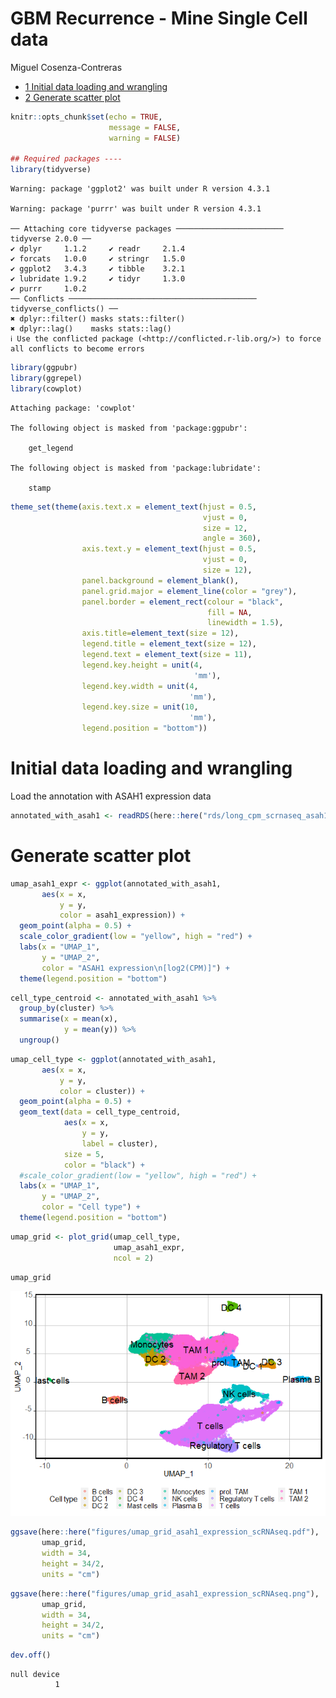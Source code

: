 GBM Recurrence - Mine Single Cell data
================
Miguel Cosenza-Contreras

- <a href="#initial-data-loading-and-wrangling"
  id="toc-initial-data-loading-and-wrangling"><span
  class="toc-section-number">1</span> Initial data loading and
  wrangling</a>
- <a href="#generate-scatter-plot" id="toc-generate-scatter-plot"><span
  class="toc-section-number">2</span> Generate scatter plot</a>

``` r
knitr::opts_chunk$set(echo = TRUE, 
                      message = FALSE, 
                      warning = FALSE)

## Required packages ----
library(tidyverse)
```

    Warning: package 'ggplot2' was built under R version 4.3.1

    Warning: package 'purrr' was built under R version 4.3.1

    ── Attaching core tidyverse packages ──────────────────────── tidyverse 2.0.0 ──
    ✔ dplyr     1.1.2     ✔ readr     2.1.4
    ✔ forcats   1.0.0     ✔ stringr   1.5.0
    ✔ ggplot2   3.4.3     ✔ tibble    3.2.1
    ✔ lubridate 1.9.2     ✔ tidyr     1.3.0
    ✔ purrr     1.0.2     
    ── Conflicts ────────────────────────────────────────── tidyverse_conflicts() ──
    ✖ dplyr::filter() masks stats::filter()
    ✖ dplyr::lag()    masks stats::lag()
    ℹ Use the conflicted package (<http://conflicted.r-lib.org/>) to force all conflicts to become errors

``` r
library(ggpubr)
library(ggrepel)
library(cowplot)
```


    Attaching package: 'cowplot'

    The following object is masked from 'package:ggpubr':

        get_legend

    The following object is masked from 'package:lubridate':

        stamp

``` r
theme_set(theme(axis.text.x = element_text(hjust = 0.5, 
                                           vjust = 0, 
                                           size = 12, 
                                           angle = 360),
                axis.text.y = element_text(hjust = 0.5, 
                                           vjust = 0, 
                                           size = 12),
                panel.background = element_blank(),
                panel.grid.major = element_line(color = "grey"),
                panel.border = element_rect(colour = "black", 
                                            fill = NA, 
                                            linewidth = 1.5),
                axis.title=element_text(size = 12),
                legend.title = element_text(size = 12),
                legend.text = element_text(size = 11),
                legend.key.height = unit(4, 
                                         'mm'),
                legend.key.width = unit(4, 
                                        'mm'),
                legend.key.size = unit(10,
                                        'mm'),
                legend.position = "bottom"))
```

# Initial data loading and wrangling

Load the annotation with ASAH1 expression data

``` r
annotated_with_asah1 <- readRDS(here::here("rds/long_cpm_scrnaseq_asah1_annot.rds"))
```

# Generate scatter plot

``` r
umap_asah1_expr <- ggplot(annotated_with_asah1, 
       aes(x = x, 
           y = y, 
           color = asah1_expression)) +
  geom_point(alpha = 0.5) +
  scale_color_gradient(low = "yellow", high = "red") +
  labs(x = "UMAP_1", 
       y = "UMAP_2", 
       color = "ASAH1 expression\n[log2(CPM)]") +
  theme(legend.position = "bottom")
```

``` r
cell_type_centroid <- annotated_with_asah1 %>%
  group_by(cluster) %>%
  summarise(x = mean(x), 
            y = mean(y)) %>%
  ungroup()
```

``` r
umap_cell_type <- ggplot(annotated_with_asah1, 
       aes(x = x, 
           y = y, 
           color = cluster)) +
  geom_point(alpha = 0.5) +
  geom_text(data = cell_type_centroid, 
            aes(x = x, 
                y = y, 
                label = cluster), 
            size = 5,
            color = "black") +
  #scale_color_gradient(low = "yellow", high = "red") +
  labs(x = "UMAP_1", 
       y = "UMAP_2", 
       color = "Cell type") +
  theme(legend.position = "bottom") 
```

``` r
umap_grid <- plot_grid(umap_cell_type, 
                       umap_asah1_expr, 
                       ncol = 2)
```

``` r
umap_grid
```

![](gbm_recurrence_mine_single_cell_data_visualization_files/figure-gfm/unnamed-chunk-7-1.png)

``` r
ggsave(here::here("figures/umap_grid_asah1_expression_scRNAseq.pdf"), 
       umap_grid, 
       width = 34, 
       height = 34/2,
       units = "cm")
```

``` r
ggsave(here::here("figures/umap_grid_asah1_expression_scRNAseq.png"), 
       umap_grid, 
       width = 34, 
       height = 34/2,
       units = "cm")
```

``` r
dev.off()
```

    null device 
              1 
